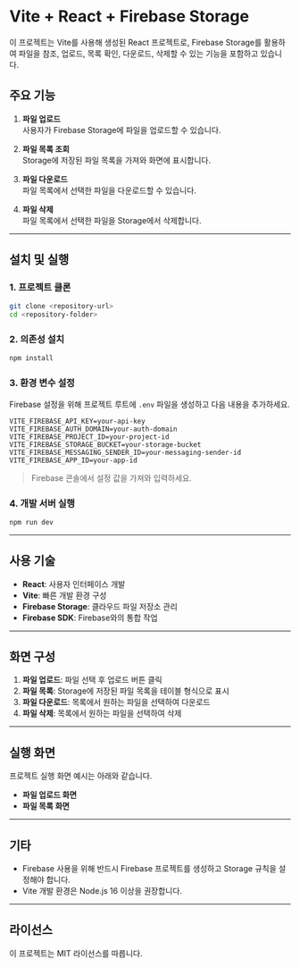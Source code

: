 # Vite + React + Firebase Storage

이 프로젝트는 Vite를 사용해 생성된 React 프로젝트로, Firebase Storage를 활용하여 파일을 참조, 업로드, 목록 확인, 다운로드, 삭제할 수 있는 기능을 포함하고 있습니다.

## 주요 기능

1. **파일 업로드**  
   사용자가 Firebase Storage에 파일을 업로드할 수 있습니다.

2. **파일 목록 조회**  
   Storage에 저장된 파일 목록을 가져와 화면에 표시합니다.

3. **파일 다운로드**  
   파일 목록에서 선택한 파일을 다운로드할 수 있습니다.

4. **파일 삭제**  
   파일 목록에서 선택한 파일을 Storage에서 삭제합니다.

---

## 설치 및 실행

### 1. 프로젝트 클론

```bash
git clone <repository-url>
cd <repository-folder>
```

### 2. 의존성 설치

```bash
npm install
```

### 3. 환경 변수 설정

Firebase 설정을 위해 프로젝트 루트에 `.env` 파일을 생성하고 다음 내용을 추가하세요.

```env
VITE_FIREBASE_API_KEY=your-api-key
VITE_FIREBASE_AUTH_DOMAIN=your-auth-domain
VITE_FIREBASE_PROJECT_ID=your-project-id
VITE_FIREBASE_STORAGE_BUCKET=your-storage-bucket
VITE_FIREBASE_MESSAGING_SENDER_ID=your-messaging-sender-id
VITE_FIREBASE_APP_ID=your-app-id
```

> Firebase 콘솔에서 설정 값을 가져와 입력하세요.

### 4. 개발 서버 실행

```bash
npm run dev
```

---

## 사용 기술

- **React**: 사용자 인터페이스 개발
- **Vite**: 빠른 개발 환경 구성
- **Firebase Storage**: 클라우드 파일 저장소 관리
- **Firebase SDK**: Firebase와의 통합 작업

---

## 화면 구성

1. **파일 업로드**: 파일 선택 후 업로드 버튼 클릭
2. **파일 목록**: Storage에 저장된 파일 목록을 테이블 형식으로 표시
3. **파일 다운로드**: 목록에서 원하는 파일을 선택하여 다운로드
4. **파일 삭제**: 목록에서 원하는 파일을 선택하여 삭제

---

## 실행 화면

프로젝트 실행 화면 예시는 아래와 같습니다.

- **파일 업로드 화면**
- **파일 목록 화면**

---

## 기타

- Firebase 사용을 위해 반드시 Firebase 프로젝트를 생성하고 Storage 규칙을 설정해야 합니다.
- Vite 개발 환경은 Node.js 16 이상을 권장합니다.

---

## 라이선스

이 프로젝트는 MIT 라이선스를 따릅니다.
